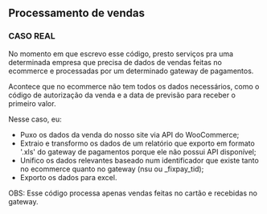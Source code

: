 ## Processamento de vendas
### CASO REAL

No momento em que escrevo esse código, presto serviços pra uma determinada empresa que precisa de dados de vendas feitas no
ecommerce e processadas por um determinado gateway de pagamentos.

Acontece que no ecommerce não tem todos os dados necessários, como o código de autorização da venda e a data de previsão
para receber o primeiro valor.

Nesse caso, eu:
- Puxo os dados da venda do nosso site via API do WooCommerce;
- Extraio e transformo os dados de um relatório que exporto em formato '.xls' do gateway de pagamentos porque ele não
possui API disponível;
- Unifico os dados relevantes baseado num identificador que existe tanto no ecommerce quanto no gateway (nsu ou _fixpay_tid);
- Exporto os dados para excel.

OBS: Esse código processa apenas vendas feitas no cartão e recebidas no gateway.
